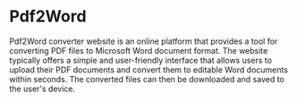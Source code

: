 # Pdf2Word

Pdf2Word converter website is an online platform that provides a tool for converting PDF files to Microsoft Word document format. 
The website typically offers a simple and user-friendly interface that allows users to upload their PDF documents and convert them to editable Word documents within seconds. 
The converted files can then be downloaded and saved to the user's device.

